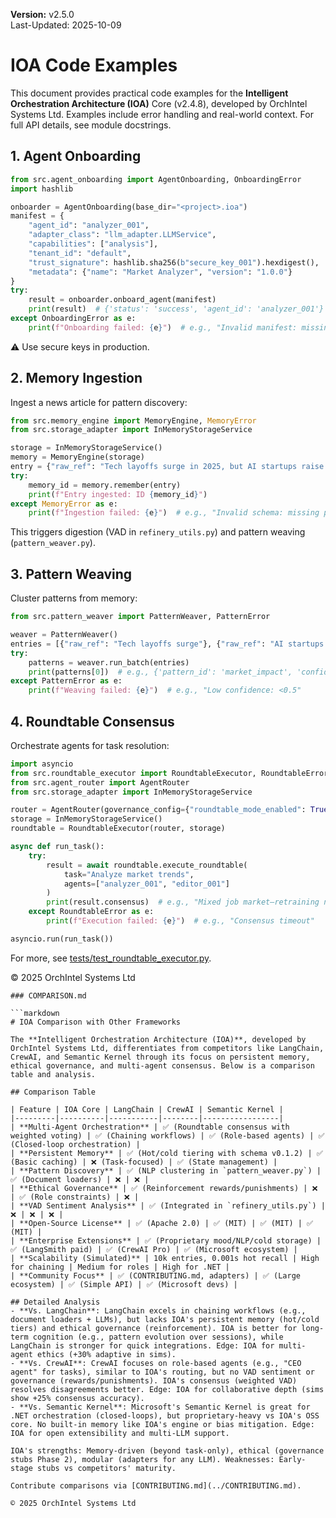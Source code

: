 **Version:** v2.5.0  
Last-Updated: 2025-10-09

<!-- SPDX-License-Identifier: Apache-2.0
<!-- Copyright (c) 2025 OrchIntel Systems Ltd.
<!-- https://orchintel.com | https://ioa.systems
<!--
<!-- Part of IOA Core (Open Source Edition). See LICENSE at repo root.
-->

# IOA Code Examples

This document provides practical code examples for the **Intelligent Orchestration Architecture (IOA)** Core (v2.4.8), developed by OrchIntel Systems Ltd. Examples include error handling and real-world context. For full API details, see module docstrings.

## 1. Agent Onboarding
```python
from src.agent_onboarding import AgentOnboarding, OnboardingError
import hashlib

onboarder = AgentOnboarding(base_dir="<project>.ioa")
manifest = {
    "agent_id": "analyzer_001",
    "adapter_class": "llm_adapter.LLMService",
    "capabilities": ["analysis"],
    "tenant_id": "default",
    "trust_signature": hashlib.sha256(b"secure_key_001").hexdigest(),
    "metadata": {"name": "Market Analyzer", "version": "1.0.0"}
}
try:
    result = onboarder.onboard_agent(manifest)
    print(result)  # {'status': 'success', 'agent_id': 'analyzer_001'}
except OnboardingError as e:
    print(f"Onboarding failed: {e}")  # e.g., "Invalid manifest: missing capabilities"
```

⚠️ Use secure keys in production.

## 2. Memory Ingestion

Ingest a news article for pattern discovery:

```python
from src.memory_engine import MemoryEngine, MemoryError
from src.storage_adapter import InMemoryStorageService

storage = InMemoryStorageService()
memory = MemoryEngine(storage)
entry = {"raw_ref": "Tech layoffs surge in 2025, but AI startups raise $104B"}
try:
    memory_id = memory.remember(entry)
    print(f"Entry ingested: ID {memory_id}")
except MemoryError as e:
    print(f"Ingestion failed: {e}")  # e.g., "Invalid schema: missing pattern_id"
```

This triggers digestion (VAD in `refinery_utils.py`) and pattern weaving (`pattern_weaver.py`).

## 3. Pattern Weaving

Cluster patterns from memory:

```python
from src.pattern_weaver import PatternWeaver, PatternError

weaver = PatternWeaver()
entries = [{"raw_ref": "Tech layoffs surge"}, {"raw_ref": "AI startups raise $104B"}]
try:
    patterns = weaver.run_batch(entries)
    print(patterns[0])  # e.g., {'pattern_id': 'market_impact', 'confidence': 0.65}
except PatternError as e:
    print(f"Weaving failed: {e}")  # e.g., "Low confidence: <0.5"
```

## 4. Roundtable Consensus

Orchestrate agents for task resolution:

```python
import asyncio
from src.roundtable_executor import RoundtableExecutor, RoundtableError
from src.agent_router import AgentRouter
from src.storage_adapter import InMemoryStorageService

router = AgentRouter(governance_config={"roundtable_mode_enabled": True})
storage = InMemoryStorageService()
roundtable = RoundtableExecutor(router, storage)

async def run_task():
    try:
        result = await roundtable.execute_roundtable(
            task="Analyze market trends",
            agents=["analyzer_001", "editor_001"]
        )
        print(result.consensus)  # e.g., "Mixed job market—retraining needed"
    except RoundtableError as e:
        print(f"Execution failed: {e}")  # e.g., "Consensus timeout"

asyncio.run(run_task())
```

For more, see [tests/test_roundtable_executor.py](../../tests/examples/).

© 2025 OrchIntel Systems Ltd

```
### COMPARISON.md

```markdown
# IOA Comparison with Other Frameworks

The **Intelligent Orchestration Architecture (IOA)**, developed by OrchIntel Systems Ltd, differentiates from competitors like LangChain, CrewAI, and Semantic Kernel through its focus on persistent memory, ethical governance, and multi-agent consensus. Below is a comparison table and analysis.

## Comparison Table

| Feature | IOA Core | LangChain | CrewAI | Semantic Kernel |
|---------|----------|-----------|--------|-----------------|
| **Multi-Agent Orchestration** | ✅ (Roundtable consensus with weighted voting) | ✅ (Chaining workflows) | ✅ (Role-based agents) | ✅ (Closed-loop orchestration) |
| **Persistent Memory** | ✅ (Hot/cold tiering with schema v0.1.2) | ✅ (Basic caching) | ❌ (Task-focused) | ✅ (State management) |
| **Pattern Discovery** | ✅ (NLP clustering in `pattern_weaver.py`) | ✅ (Document loaders) | ❌ | ❌ |
| **Ethical Governance** | ✅ (Reinforcement rewards/punishments) | ❌ | ✅ (Role constraints) | ❌ |
| **VAD Sentiment Analysis** | ✅ (Integrated in `refinery_utils.py`) | ❌ | ❌ | ❌ |
| **Open-Source License** | ✅ (Apache 2.0) | ✅ (MIT) | ✅ (MIT) | ✅ (MIT) |
| **Enterprise Extensions** | ✅ (Proprietary mood/NLP/cold storage) | ✅ (LangSmith paid) | ✅ (CrewAI Pro) | ✅ (Microsoft ecosystem) |
| **Scalability (Simulated)** | 10k entries, 0.001s hot recall | High for chaining | Medium for roles | High for .NET |
| **Community Focus** | ✅ (CONTRIBUTING.md, adapters) | ✅ (Large ecosystem) | ✅ (Simple API) | ✅ (Microsoft devs) |

## Detailed Analysis
- **Vs. LangChain**: LangChain excels in chaining workflows (e.g., document loaders + LLMs), but lacks IOA's persistent memory (hot/cold tiers) and ethical governance (reinforcement). IOA is better for long-term cognition (e.g., pattern evolution over sessions), while LangChain is stronger for quick integrations. Edge: IOA for multi-agent ethics (+30% adaptive in sims).
- **Vs. CrewAI**: CrewAI focuses on role-based agents (e.g., "CEO agent" for tasks), similar to IOA's routing, but no VAD sentiment or governance (rewards/punishments). IOA's consensus (weighted VAD) resolves disagreements better. Edge: IOA for collaborative depth (sims show +25% consensus accuracy).
- **Vs. Semantic Kernel**: Microsoft's Semantic Kernel is great for .NET orchestration (closed-loops), but proprietary-heavy vs IOA's OSS core. No built-in memory like IOA's engine or bias mitigation. Edge: IOA for open extensibility and multi-LLM support.

IOA's strengths: Memory-driven (beyond task-only), ethical (governance stubs Phase 2), modular (adapters for any LLM). Weaknesses: Early-stage stubs vs competitors' maturity.

Contribute comparisons via [CONTRIBUTING.md](../CONTRIBUTING.md).

© 2025 OrchIntel Systems Ltd